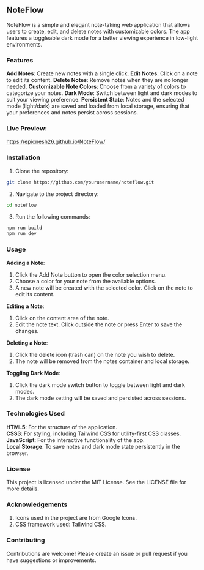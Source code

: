 ## NoteFlow
NoteFlow is a simple and elegant note-taking web application that allows users to create, edit, and delete notes with customizable colors. The app features a toggleable dark mode for a better viewing experience in low-light environments.

### Features
**Add Notes**: Create new notes with a single click.
**Edit Notes**: Click on a note to edit its content.
**Delete Notes**: Remove notes when they are no longer needed.
**Customizable Note Colors**: Choose from a variety of colors to categorize your notes.
**Dark Mode**: Switch between light and dark modes to suit your viewing preference.
**Persistent State**: Notes and the selected mode (light/dark) are saved and loaded from local storage, ensuring that your preferences and notes persist across sessions.


### Live Preview:
https://epicnesh26.github.io/NoteFlow/

### Installation
1. Clone the repository:
```sh
git clone https://github.com/yourusername/noteflow.git
```
2. Navigate to the project directory:
```sh
cd noteflow
```
3. Run the following commands:
```sh
npm run build
npm run dev
```

### Usage
**Adding a Note**:
1. Click the Add Note button to open the color selection menu.
2. Choose a color for your note from the available options.
3. A new note will be created with the selected color. Click on the note to edit its content.

**Editing a Note**:
1. Click on the content area of the note.
2. Edit the note text. Click outside the note or press Enter to save the changes.

**Deleting a Note**:
1. Click the delete icon (trash can) on the note you wish to delete.
2. The note will be removed from the notes container and local storage.

**Toggling Dark Mode**:
1. Click the dark mode switch button to toggle between light and dark modes.
2. The dark mode setting will be saved and persisted across sessions.

### Technologies Used
**HTML5**: For the structure of the application. <br>
**CSS3**: For styling, including Tailwind CSS for utility-first CSS classes. <br>
**JavaScript**: For the interactive functionality of the app. <br>
**Local Storage**: To save notes and dark mode state persistently in the browser. <br>

### License
This project is licensed under the MIT License. See the LICENSE file for more details.


### Acknowledgements
1. Icons used in the project are from Google Icons.
2. CSS framework used: Tailwind CSS.

### Contributing
Contributions are welcome! Please create an issue or pull request if you have suggestions or improvements.
